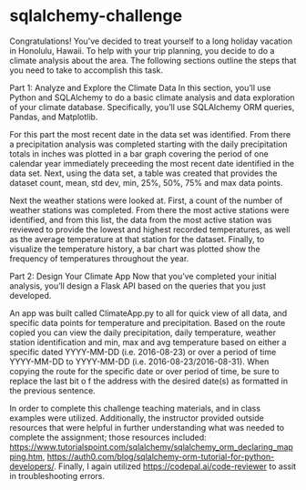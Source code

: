 # sqlalchemy-challenge

Congratulations! You've decided to treat yourself to a long holiday vacation in Honolulu, Hawaii. To help with your trip planning, you decide to do a climate analysis about the area. The following sections outline the steps that you need to take to accomplish this task.

Part 1: Analyze and Explore the Climate Data
In this section, you’ll use Python and SQLAlchemy to do a basic climate analysis and data exploration of your climate database. Specifically, you’ll use SQLAlchemy ORM queries, Pandas, and Matplotlib.

For this part the most recent date in the data set was identified. From there a precipitation analysis was completed starting with the daily precipitation totals in inches was plotted in a bar graph covering the period of one calendar year immediately preceeding the most recent date identified in the data set. Next, using the data set, a table was created that provides the dataset count, mean, std dev, min, 25%, 50%, 75% and max data points.

Next the weather stations were looked at. First, a count of the number of weather stations was completed. From there the most active stations were identified, and from this list, the data from the most active station was reviewed to provide the lowest and highest recorded temperatures, as well as the average temperature at that station for the dataset. Finally, to visualize the temperature history, a bar chart was plotted show the frequency of temperatures throughout the year.

Part 2: Design Your Climate App
Now that you’ve completed your initial analysis, you’ll design a Flask API based on the queries that you just developed.

An app was built called ClimateApp.py to all for quick view of all data, and specific data points for temperature and precipitation. Based on the route copied you can view the daily precipitation, daily temperature, weather station identification and min, max and avg temperature based on either a specific dated YYYY-MM-DD (i.e. 2016-08-23) or over a period of time YYYY-MM-DD to YYYY-MM-DD (i.e. 2016-08-23/2016-08-31). When copying the route for the specific date or over period of time, be sure to replace the last bit o f the address with the desired date(s) as formatted in the previous sentence.

In order to complete this challenge teaching materials, and in class examples were utilized. Additionally, the instructor provided outside resources that were helpful in further understanding what was needed to complete the assignment; those resources included: https://www.tutorialspoint.com/sqlalchemy/sqlalchemy_orm_declaring_mapping.htm, https://auth0.com/blog/sqlalchemy-orm-tutorial-for-python-developers/. Finally, I again utilized https://codepal.ai/code-reviewer to assit in troubleshooting errors.
